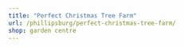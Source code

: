 ```yaml
---
title: "Perfect Christmas Tree Farm"
url: /phillipsburg/perfect-christmas-tree-farm/
shop: garden centre
---
```

